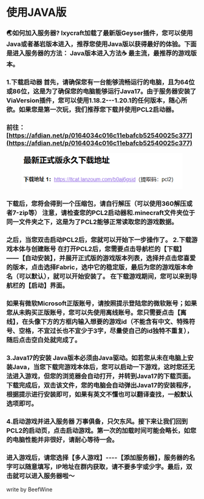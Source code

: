 # 使用JAVA版

### 🌏如何加入服务器? lxycraft加载了最新版Geyser插件，您可以使用Java或者基岩版本进入，推荐您使用Java版以获得最好的体验。下面是进入服务器的方法： Java版本进入方法☕ 最主流，最推荐的游戏版本。&#x20;

### 1.下载启动器 首先，请确保您有一台能够流畅运行的电脑，且为64位或86位，这是为了确保您的电脑能够运行Java17。由于服务器安装了ViaVersion插件，您可以使用1.18.2---1.20.1的任何版本，随心所欲。如果您是第一次玩，我们推荐您下载并使用PCL2启动器。

### 前往： [https://afdian.net/p/0164034c016c11ebafcb52540025c377](https://afdian.net/p/0164034c016c11ebafcb52540025c377)

<figure><img src="../../.gitbook/assets/image (108).png" alt=""><figcaption></figcaption></figure>

###

### 下载后，您将会得到一个压缩包，请自行解压（可以使用360解压或者7-zip等） 注意，请检查您的PCL2启动器和.minecraft文件夹位于同一文件夹之下，这是为了PCL2能够正常读取您的游戏数据。&#x20;

### 之后，当您双击启动PCL2后，您就可以开始下一步操作了。 2.下载游戏本体与创建账号 在打开PCL2后，您需要点击导航栏的【下载】——【自动安装】，并展开正式版的游戏版本列表，选择并点击您喜爱的版本，点击选择Fabric，选中它的稳定版，最后为您的游戏版本命名（可以默认），就可以开始安装了。 在下载游戏期间，您可以来到导航栏的【启动】界面。

### 如果有微软Microsoft正版账号，请按照提示登陆您的微软账号；如果您从未购买正版账号，您可以先使用离线账号。您只需要点击【离线】，在头像下方的方框内输入想要的游戏id（不能含有中文、特殊符号、空格，不宜过长也不宜少于3字，尽量使自己的id独特不重复），随后点击空白处就完成了。&#x20;

### 3.Java17的安装 Java版本必须由Java驱动。如若您从未在电脑上安装Java，当您下载完游戏本体后，您可以启动一下游戏，这时您还无法进入游戏，但您的浏览器会自动打开，并转到Java17的下载页面。下载完成后，双击该文件，您的电脑会自动弹出Java17的安装程序，根据提示进行安装即可，如果有英文不懂也可以翻译查找，一般默认选项即可。

### &#x20;4.启动游戏并进入服务器 万事俱备，只欠东风。接下来让我们回到PCL2的启动页，点击启动游戏。第一次的加载时间可能会略长，如您的电脑性能并非很好，请耐心等待一会。&#x20;

### 进入游戏后，请您选择【多人游戏】----【添加服务器】，服务器的名字可以随意填写，IP地址在群内获取，请不要多字或少字。最后，双击就可以进入服务器啦～

write by BeefWine

